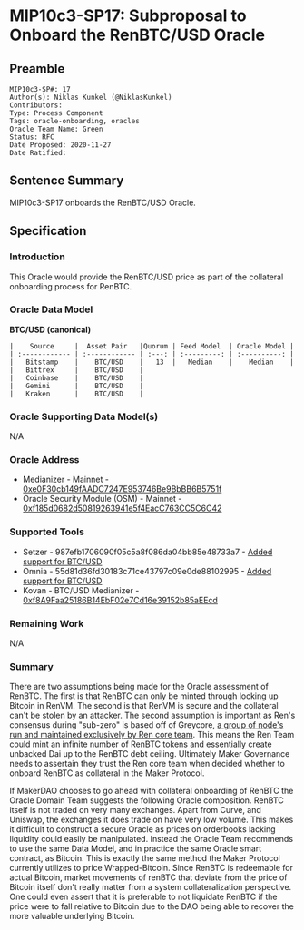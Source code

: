 # MIP10c3-SP17: Subproposal to Onboard the RenBTC/USD Oracle

## Preamble
```
MIP10c3-SP#: 17
Author(s): Niklas Kunkel (@NiklasKunkel)
Contributors:
Type: Process Component
Tags: oracle-onboarding, oracles
Oracle Team Name: Green
Status: RFC
Date Proposed: 2020-11-27
Date Ratified:
```
## Sentence Summary
MIP10c3-SP17 onboards the RenBTC/USD Oracle.

## Specification

### Introduction

This Oracle would provide the RenBTC/USD price as part of the collateral onboarding process for RenBTC.

### Oracle Data Model 

 **BTC/USD (canonical)**

    |    Source     |  Asset Pair   |Quorum | Feed Model  | Oracle Model |
    | :------------ | :------------ | :---: | :---------: | :----------: | 
    |   Bitstamp    |    BTC/USD    |   13  |   Median    |    Median    |
    |   Bittrex     |    BTC/USD    |
    |   Coinbase    |    BTC/USD    |
    |   Gemini      |    BTC/USD    |
    |   Kraken      |    BTC/USD    |


### Oracle Supporting Data Model(s)

N/A

### Oracle Address
- Medianizer - Mainnet - [0xe0F30cb149fAADC7247E953746Be9BbBB6B5751f](https://etherscan.io/address/0xe0F30cb149fAADC7247E953746Be9BbBB6B5751f)
- Oracle Security Module (OSM) - Mainnet - [0xf185d0682d50819263941e5f4EacC763CC5C6C42](https://etherscan.io/address/0xf185d0682d50819263941e5f4EacC763CC5C6C42)
    
### Supported Tools
- Setzer - 987efb1706090f05c5a8f086da04bb85e48733a7 - [Added support for BTC/USD](https://github.com/makerdao/setzer-mcd/commit/ee89b1835f170eaf0ef585a4ae9f897bb6dfef8d)
- Omnia - 55d81d36fd30183c71ce43797c09e0de88102995 - [Added support for BTC/USD](https://github.com/makerdao/oracles-v2/commit/03c42aed8bbdc4097df771648213c7f3de99ad61)
- Kovan - BTC/USD Medianizer - [0xf8A9Faa25186B14EbF02e7Cd16e39152b85aEEcd](https://kovan.etherscan.io/address/0xf8A9Faa25186B14EbF02e7Cd16e39152b85aEEcd)

### Remaining Work

N/A

### Summary

There are two assumptions being made for the Oracle assessment of RenBTC. The first is that RenBTC can only be minted through locking up Bitcoin in RenVM. The second is that RenVM is secure and the collateral can't be stolen by an attacker. The second assumption is important as Ren's consensus during "sub-zero" is based off of Greycore, [a group of node's run and maintained exclusively by Ren core team](https://medium.com/renproject/renvm-and-the-road-to-decentralisation-72213c3bee3a). This means the Ren Team could mint an infinite number of RenBTC tokens and essentially create unbacked Dai up to the RenBTC debt ceiling. Ultimately Maker Governance needs to assertain they trust the Ren core team when decided whether to onboard RenBTC as collateral in the Maker Protocol.

If MakerDAO chooses to go ahead with collateral onboarding of RenBTC the Oracle Domain Team suggests the following Oracle composition. RenBTC itself is not traded on very many exchanges. Apart from Curve, and Uniswap, the exchanges it does trade on have very low volume. This makes it difficult to construct a secure Oracle as prices on orderbooks lacking liquidity could easily be manipulated. Instead the Oracle Team recommends to use the same Data Model, and in practice the same Oracle smart contract, as Bitcoin. This is exactly the same method the Maker Protocol currently utilizes to price Wrapped-Bitcoin. Since RenBTC is redeemable for actual Bitcoin, market movements of renBTC that deviate from the price of Bitcoin itself don't really matter from a system collateralization perspective. One could even assert that it is preferable to not liquidate RenBTC if the price were to fall relative to Bitcoin due to the DAO being able to recover the more valuable underlying Bitcoin.